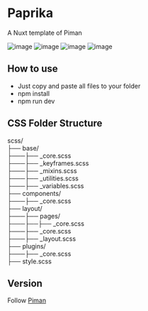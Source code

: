 # Paprika

A Nuxt template of Piman  

![image](https://badgen.net/badge/vue/2.x/green) ![image](https://badgen.net/badge/npm/v16/red) ![image](https://badgen.net/badge/license/Apache-2.0/orange) ![image](https://badgen.net/badge/Nuxt/2/green) 

## How to use

- Just copy and paste all files to your folder
- npm install
- npm run dev  


## CSS Folder Structure

scss/  
├── base/  
├───├── \_core.scss  
├───├── \_keyframes.scss  
├───├── \_mixins.scss  
├───├── \_utilities.scss   
├───├── \_variables.scss  
├── components/  
├───├── \_core.scss  
├── layout/  
├───├── pages/  
├───├──├── \_core.scss  
├───├── \_core.scss  
├───├── \_layout.scss  
├── plugins/  
├───├── \_core.scss  
├── style.scss


## Version

Follow [Piman](https://github.com/ya-sai/piman)